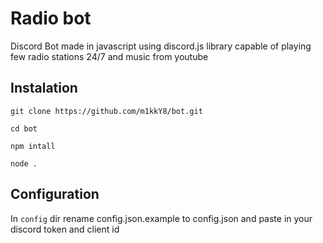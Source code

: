 # Radio bot 

Discord Bot made in javascript using discord.js library capable of playing few radio stations 24/7 and music from youtube


## Instalation
```
git clone https://github.com/m1kkY8/bot.git 
```
```
cd bot
```
```
npm intall
```
```
node .
```

## Configuration

In `config` dir rename config.json.example to config.json and paste in your discord token and client id
